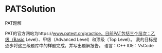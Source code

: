 # PATSolution
PAT题解

PAT的官方网站为https://www.patest.cn/practice。目前PAT包括三个层次：乙级（Basic Level）、甲级（Advanced Level）和顶级（Top Level）。
我的目标是逐步将这三级题库中的样题完成，并写出题解报告。
语言：C++
IDE：VsCode
